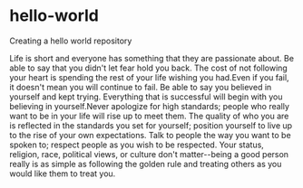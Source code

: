 # hello-world
Creating a hello world repository

Life is short and everyone has something that they are passionate about. Be able to say that you didn't let fear hold you back. The cost of not following your heart is spending the rest of your life wishing you had.Even if you fail, it doesn't mean you will continue to fail. Be able to say you believed in yourself and kept trying. Everything that is successful will begin with you believing in yourself.Never apologize for high standards; people who really want to be in your life will rise up to meet them. The quality of who you are is reflected in the standards you set for yourself; position yourself to live up to the rise of your own expectations. Talk to people the way you want to be spoken to; respect people as you wish to be respected. Your status, religion, race, political views, or culture don't matter--being a good person really is as simple as following the golden rule and treating others as you would like them to treat you.
